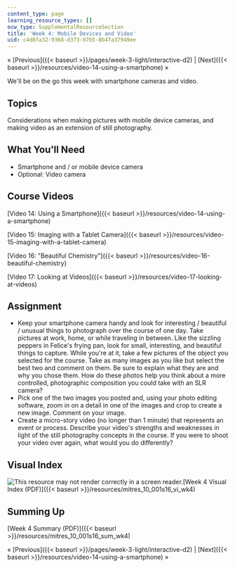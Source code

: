 ```yaml
---
content_type: page
learning_resource_types: []
ocw_type: SupplementalResourceSection
title: 'Week 4: Mobile Devices and Video'
uid: c4d8fa32-9368-d373-97b5-8b47a37949ee
---
```


« [Previous]({{< baseurl >}}/pages/week-3-light/interactive-d2) | [Next]({{< baseurl >}}/resources/video-14-using-a-smartphone) »

We'll be on the go this week with smartphone cameras and video.

Topics
------

Considerations when making pictures with mobile device cameras, and making video as an extension of still photography.

What You'll Need
----------------

*   Smartphone and / or mobile device camera
*   Optional: Video camera

Course Videos
-------------

[Video 14: Using a Smartphone]({{< baseurl >}}/resources/video-14-using-a-smartphone)

[Video 15: Imaging with a Tablet Camera]({{< baseurl >}}/resources/video-15-imaging-with-a-tablet-camera)

[Video 16: "Beautiful Chemistry"]({{< baseurl >}}/resources/video-16-beautiful-chemistry)

[Video 17: Looking at Videos]({{< baseurl >}}/resources/video-17-looking-at-videos)

Assignment
----------

*   Keep your smartphone camera handy and look for interesting / beautiful / unusual things to photograph over the course of one day. Take pictures at work, home, or while traveling in between. Like the sizzling peppers in Felice's frying pan, look for small, interesting, and beautiful things to capture. While you're at it, take a few pictures of the object you selected for the course. Take as many images as you like but select the best two and comment on them. Be sure to explain what they are and why you chose them. How do these photos help you think about a more controlled, photographic composition you could take with an SLR camera?
*   Pick one of the two images you posted and, using your photo editing software, zoom in on a detail in one of the images and crop to create a new image. Comment on your image.
*   Create a micro-story video (no longer than 1 minute) that represents an event or process. Describe your video's strengths and weaknesses in light of the still photography concepts in the course. If you were to shoot your video over again, what would you do differently?

Visual Index
------------

![This resource may not render correctly in a screen reader.](/images/inacessible.gif)[Week 4 Visual Index (PDF)]({{< baseurl >}}/resources/mitres_10_001s16_vi_wk4)

Summing Up
----------

[Week 4 Summary (PDF)]({{< baseurl >}}/resources/mitres_10_001s16_sum_wk4)

« [Previous]({{< baseurl >}}/pages/week-3-light/interactive-d2) | [Next]({{< baseurl >}}/resources/video-14-using-a-smartphone) »
